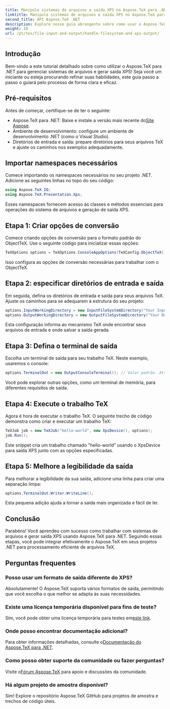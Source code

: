 ```yaml
---
title: Manipule sistemas de arquivos e saída XPS no Aspose.TeX para .NET
linktitle: Manipule sistemas de arquivos e saída XPS no Aspose.TeX para .NET
second_title: API Aspose.TeX .NET
description: Explore nosso guia abrangente sobre como usar o Aspose.TeX para .NET para manipular sistemas de arquivos e gerar saída XPS. Este tutorial passo a passo abrange tudo, desde a configuração do seu ambiente até a execução de um trabalho TeX.
weight: 10
url: /pt/tex/file-input-and-output/handle-filesystem-and-xps-output/
---
```

## Introdução

Bem-vindo a este tutorial detalhado sobre como utilizar o Aspose.TeX para .NET para gerenciar sistemas de arquivos e gerar saída XPS! Seja você um iniciante ou esteja procurando refinar suas habilidades, este guia passo a passo o guiará pelo processo de forma clara e eficaz.

## Pré-requisitos

Antes de começar, certifique-se de ter o seguinte:

-  Aspose.TeX para .NET: Baixe e instale a versão mais recente do[Site Aspose](https://releases.aspose.com/tex/net/).
- Ambiente de desenvolvimento: configure um ambiente de desenvolvimento .NET (como o Visual Studio).
- Diretórios de entrada e saída: prepare diretórios para seus arquivos TeX e ajuste os caminhos nos exemplos adequadamente.

## Importar namespaces necessários

Comece importando os namespaces necessários no seu projeto .NET. Adicione as seguintes linhas no topo do seu código:

```csharp
using Aspose.TeX.IO;
using Aspose.TeX.Presentation.Xps;
```

Esses namespaces fornecem acesso às classes e métodos essenciais para operações do sistema de arquivos e geração de saída XPS.

## Etapa 1: Criar opções de conversão

Comece criando opções de conversão para o formato padrão do ObjectTeX. Use o seguinte código para inicializar essas opções:

```csharp
TeXOptions options = TeXOptions.ConsoleAppOptions(TeXConfig.ObjectTeX());
```

Isso configura as opções de conversão necessárias para trabalhar com o ObjectTeX.

## Etapa 2: especificar diretórios de entrada e saída

Em seguida, defina os diretórios de entrada e saída para seus arquivos TeX. Ajuste os caminhos para se adequarem à estrutura do seu projeto:

```csharp
options.InputWorkingDirectory = new InputFileSystemDirectory("Your Input Directory");
options.OutputWorkingDirectory = new OutputFileSystemDirectory("Your Output Directory");
```

Esta configuração informa ao mecanismo TeX onde encontrar seus arquivos de entrada e onde salvar a saída gerada.

## Etapa 3: Defina o terminal de saída

Escolha um terminal de saída para seu trabalho TeX. Neste exemplo, usaremos o console:

```csharp
options.TerminalOut = new OutputConsoleTerminal(); // Valor padrão. Atribuição arbitrária.
```

Você pode explorar outras opções, como um terminal de memória, para diferentes requisitos de saída.

## Etapa 4: Execute o trabalho TeX

Agora é hora de executar o trabalho TeX. O seguinte trecho de código demonstra como criar e executar um trabalho TeX:

```csharp
TeXJob job = new TeXJob("hello-world", new XpsDevice(), options);
job.Run();
```

Este snippet cria um trabalho chamado "hello-world" usando o XpsDevice para saída XPS junto com as opções especificadas.

## Etapa 5: Melhore a legibilidade da saída

Para melhorar a legibilidade da sua saída, adicione uma linha para criar uma separação limpa:

```csharp
options.TerminalOut.Writer.WriteLine();
```

Esta pequena adição ajuda a tornar a saída mais organizada e fácil de ler.

## Conclusão

Parabéns! Você aprendeu com sucesso como trabalhar com sistemas de arquivos e gerar saída XPS usando Aspose.TeX para .NET. Seguindo essas etapas, você pode integrar efetivamente o Aspose.TeX em seus projetos .NET para processamento eficiente de arquivos TeX.

## Perguntas frequentes

### Posso usar um formato de saída diferente do XPS?

Absolutamente! O Aspose.TeX suporta vários formatos de saída, permitindo que você escolha o que melhor se adapta às suas necessidades.

### Existe uma licença temporária disponível para fins de teste?

 Sim, você pode obter uma licença temporária para testes em[este link](https://purchase.conholdate.com/temporary-license/).

### Onde posso encontrar documentação adicional?

 Para obter informações detalhadas, consulte o[Documentação do Aspose.TeX para .NET](https://reference.aspose.com/tex/net/).

### Como posso obter suporte da comunidade ou fazer perguntas?

 Visite o[Fórum Aspose.TeX](https://forum.aspose.com/c/tex/47) para apoio e discussões da comunidade.

### Há algum projeto de amostra disponível?

Sim! Explore o repositório Aspose.TeX GitHub para projetos de amostra e trechos de código úteis.
